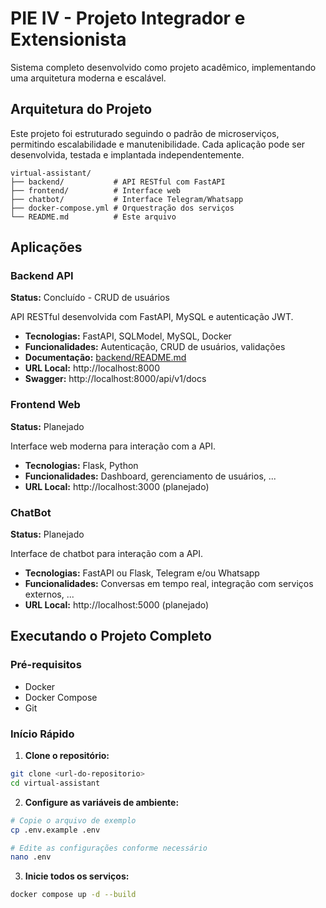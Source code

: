 # PIE IV - Projeto Integrador e Extensionista

Sistema completo desenvolvido como projeto acadêmico, implementando uma arquitetura moderna e escalável.

## Arquitetura do Projeto

Este projeto foi estruturado seguindo o padrão de microserviços, permitindo escalabilidade e manutenibilidade. Cada aplicação pode ser desenvolvida, testada e implantada independentemente.

```
virtual-assistant/
├── backend/           # API RESTful com FastAPI
├── frontend/          # Interface web
├── chatbot/           # Interface Telegram/Whatsapp
├── docker-compose.yml # Orquestração dos serviços
└── README.md          # Este arquivo
```

## Aplicações

### Backend API
**Status:** Concluído - CRUD de usuários

API RESTful desenvolvida com FastAPI, MySQL e autenticação JWT.

- **Tecnologias:** FastAPI, SQLModel, MySQL, Docker
- **Funcionalidades:** Autenticação, CRUD de usuários, validações
- **Documentação:** [backend/README.md](./backend/README.md)
- **URL Local:** http://localhost:8000
- **Swagger:** http://localhost:8000/api/v1/docs

### Frontend Web
**Status:** Planejado

Interface web moderna para interação com a API.

- **Tecnologias:** Flask, Python
- **Funcionalidades:** Dashboard, gerenciamento de usuários, ...
- **URL Local:** http://localhost:3000 (planejado)

### ChatBot
**Status:** Planejado

Interface de chatbot para interação com a API.

- **Tecnologias:** FastAPI ou Flask, Telegram e/ou Whatsapp
- **Funcionalidades:** Conversas em tempo real, integração com serviços externos, ...
- **URL Local:** http://localhost:5000 (planejado)

## Executando o Projeto Completo

### Pré-requisitos
- Docker
- Docker Compose
- Git

### Início Rápido

1. **Clone o repositório:**
```bash
git clone <url-do-repositorio>
cd virtual-assistant
```

2. **Configure as variáveis de ambiente:**
```bash
# Copie o arquivo de exemplo
cp .env.example .env

# Edite as configurações conforme necessário
nano .env
```

3. **Inicie todos os serviços:**
```bash
docker compose up -d --build
```
